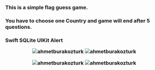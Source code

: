 <h3>This is a simple flag guess game.<h3/>
<h3>You have to choose one Country and game will end after 5 questions.<h3/>

Swift
SQLite
UIKit
Alert

<p align="center"> <img src="https://github.com/ahmetburakozturk/FlagGame-Swift-SQLite/assets/79537376/9e628bc6-fa43-4d0c-a06b-e34af758f0ab" alt="ahmetburakozturk" /> <img src="https://github.com/ahmetburakozturk/FlagGame-Swift-SQLite/assets/79537376/a5058a3d-3f69-4de6-ace7-b19aacdbc556" alt="ahmetburakozturk" /> </p>

<p align="center"> <img src="https://github.com/ahmetburakozturk/FlagGame-Swift-SQLite/assets/79537376/5774de13-f1b3-4ea7-b8c3-e35625d79b89" alt="ahmetburakozturk" /> <img src="https://github.com/ahmetburakozturk/FlagGame-Swift-SQLite/assets/79537376/13080c2f-1f9e-4b84-9a0d-f342e7c41d3c" alt="ahmetburakozturk" /> </p>
